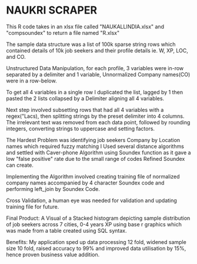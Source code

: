# NAUKRI SCRAPER
 This R code takes in an xlsx file called "NAUKALLINDIA.xlsx" and "compsoundex" to return a file named "R.xlsx"

The sample data structure was a list of 100k sparse string rows which contained details of 10k job seekers and their profile details ie. W, XP, LOC, and CO.

Unstructured Data Manipulation, for each profile, 3 variables were in-row separated by a delimiter and 1 variable, Unnormalized Company names(CO) were in a row-below. 

To get all 4 variables in a single row I duplicated the list, lagged by 1 then pasted the 2 lists collapsed by a Delimiter aligning all 4 variables.

Next step involved subsetting rows that had all 4 variables with a regex("Lacs), then splitting strings by the preset delimiter into 4 columns.
The irrelevant text was removed from each data point, followed by rounding integers, converting strings to uppercase and setting factors.

The Hardest Problem was identifying job seekers Company by Location names which required fuzzy matching
I Used several distance algorithms and settled with Caver-phone Algorithm using Soundex function as it gave a low "false positive" rate due to the small range of codes Refined Soundex can create.

Implementing the Algorithm involved creating training file of normalized company names accompanied by 4 character Soundex code and performing left_join by Soundex Code.

Cross Validation, a  human eye was needed for validation and updating training file for future.

Final Product: A Visual of a Stacked histogram depicting sample distribution of job seekers across 7 cities, 0-4 years XP using base r graphics which was made from a table created using SQL syntax.

Benefits: My application sped up data processing 12 fold, widened sample size 10 fold, raised accuracy to 99% and improved data utilisation by 15%, hence proven business value addition.
